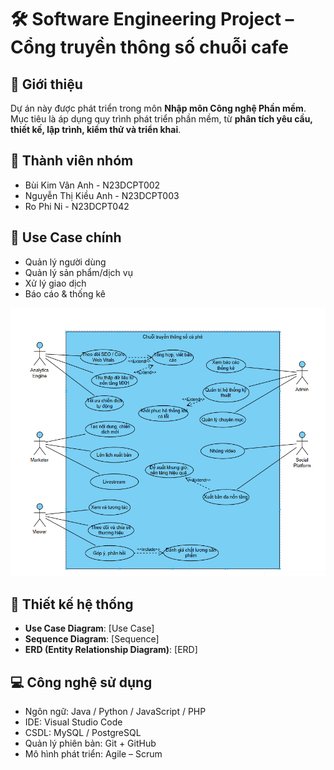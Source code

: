 # 🛠️ Software Engineering Project – Cổng truyền thông số chuỗi cafe

## 📌 Giới thiệu
Dự án này được phát triển trong môn **Nhập môn Công nghệ Phần mềm**.  
Mục tiêu là áp dụng quy trình phát triển phần mềm, từ **phân tích yêu cầu, thiết kế, lập trình, kiểm thử và triển khai**.  

## 👥 Thành viên nhóm
- Bùi Kim Vân Anh - N23DCPT002
- Nguyễn Thị Kiều Anh - N23DCPT003
- Ro Phi Ni - N23DCPT042
## 🎯 Use Case chính


- Quản lý người dùng
- Quản lý sản phẩm/dịch vụ
- Xử lý giao dịch
- Báo cáo & thống kê  

<p align="center">
  <img src="Lab1/Lab02/use case (2).png" width="600"/>
</p>

## 📐 Thiết kế hệ thống
- **Use Case Diagram**: [Use Case]
- **Sequence Diagram**: [Sequence]
- **ERD (Entity Relationship Diagram)**: [ERD]

## 💻 Công nghệ sử dụng
- Ngôn ngữ: Java / Python / JavaScript / PHP
- IDE: Visual Studio Code
- CSDL: MySQL / PostgreSQL
- Quản lý phiên bản: Git + GitHub
- Mô hình phát triển: Agile – Scrum  

